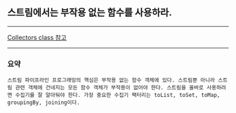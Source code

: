 ## 스트림에서는 부작용 없는 함수를 사용하라.
---

[Collectors class 참고](https://docs.oracle.com/javase/10/docs/api/java/util/stream/Collectors.html)

---
### 요약
`
스트림 파이프라인 프로그래밍의 핵심은 부작용 없는 함수 객체에 있다. 스트림뿐 아니라 스트림 관련 객체에 건네지는 모든 함수 객체가 부작용이 없어야 한다.
스트림을 올바로 사용하려면 수집기를 잘 알아둬야 한다. 가장 중요한 수집기 팩터리는
toList, toSet, toMap, groupingBy, joining이다.
`